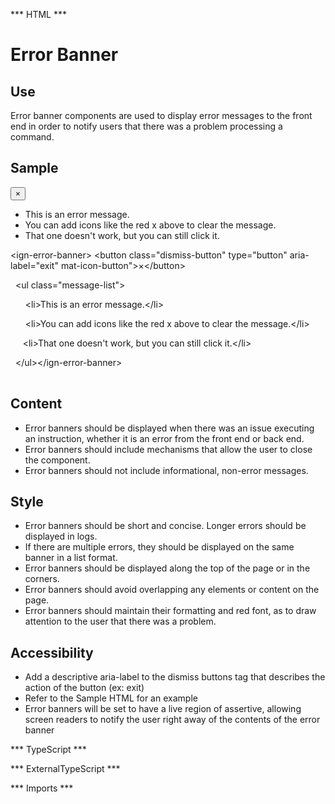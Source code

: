 *** HTML ***
# Error Banner

## Use
Error banner components are used to display error messages to the front end in order to notify users that there
    was a problem processing a command.

## Sample
<mat-tab-group>
    <mat-tab label="Component Sample">
        <div class="tab-height">
            <ign-error-banner> <button class="dismiss-button" type="button" aria-label="exit" mat-icon-button>&times;</button>
                <ul class="message-list">
                    <li>This is an error message.</li>
                    <li>You can add icons like the red x above to clear the message.</li>
                    <li>That one doesn't work, but you can still click it.</li>
                </ul></ign-error-banner>
        </div></mat-tab>
    <mat-tab label="HTML"><div class="tab-height">
        <table style="width:100%">
            <p> &lt;ign-error-banner&gt; &lt;button class="dismiss-button" type="button" aria-label="exit" mat-icon-button"&gt;&times;&lt;/button&gt;</p>
            <p>&nbsp;&nbsp;&lt;ul class="message-list"&gt;</p>
            <p>&nbsp;&nbsp; &nbsp;&nbsp; &lt;li&gt;This is an error message.&lt;/li&gt;</p>
            <p>&nbsp;&nbsp; &nbsp;&nbsp; &lt;li>You can add icons like the red x above to clear the message.&lt;/li&gt;</p>
            <p> &nbsp;&nbsp; &nbsp;&nbsp;&lt;li&gt;That one doesn't work, but you can still click it.&lt;/li&gt;</p>
            <p>&nbsp;&nbsp;&lt;/ul&gt;&lt;/ign-error-banner></p>
        </table>
    </div></mat-tab>
</mat-tab-group>

## Content

* Error banners should be displayed when there was an issue executing an instruction, whether it is an error from
the front end or back end.
* Error banners should include mechanisms that allow the user to close the component.
* Error banners should not include informational, non-error messages.


## Style
* Error banners should be short and concise. Longer errors should be displayed in logs.
* If there are multiple errors, they should be displayed on the same banner in a list format.
* Error banners should be displayed along the top of the page or in the corners.
* Error banners should avoid overlapping any elements or content on the page.
* Error banners should maintain their formatting and red font, as to draw attention to the user that there was a problem.

## Accessibility
* Add a descriptive aria-label to the dismiss buttons tag that describes the action of the button (ex: exit)
* Refer to the Sample HTML for an example
* Error banners will be set to have a live region of assertive, allowing screen readers to notify the user right away of the contents of the error banner

*** TypeScript *** 

*** ExternalTypeScript ***

*** Imports ***